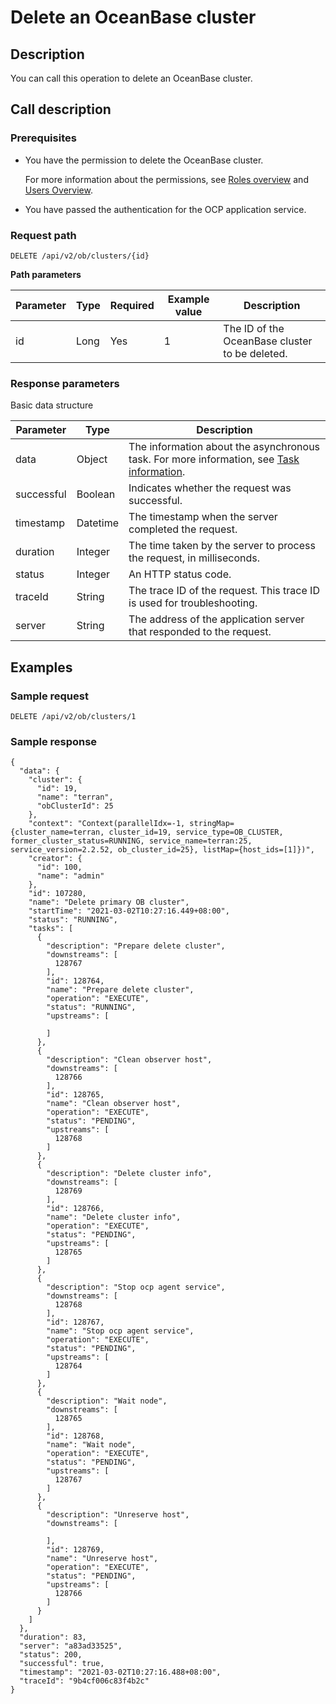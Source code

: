 Delete an OceanBase cluster
================================================

Description
--------------------------------

You can call this operation to delete an OceanBase cluster.

Call description
-------------------------------------

### Prerequisites

* You have the permission to delete the OceanBase cluster.

  For more information about the permissions, see [Roles overview](../../../1600.system-management-features/200.manage-users/200.manage-a-role/100.roles-overview.md) and [Users Overview](../../../1600.system-management-features/200.manage-users/100.manage-a-user/100.users-overview.md).
  
* You have passed the authentication for the OCP application service.

### Request path

`DELETE /api/v2/ob/clusters/{id}`

**Path parameters**

| Parameter | Type | Required | Example value |                  Description                   |
|-----------|------|----------|---------------|------------------------------------------------|
| id        | Long | Yes      | 1             | The ID of the OceanBase cluster to be deleted. |

### Response parameters

Basic data structure

| Parameter  |   Type   |                                                               Description                                                               |
|------------|----------|-----------------------------------------------------------------------------------------------------------------------------------------|
| data       | Object   | The information about the asynchronous task. For more information, see [Task information](../400.task-return-structure.md). |
| successful | Boolean  | Indicates whether the request was successful.                                                                                           |
| timestamp  | Datetime | The timestamp when the server completed the request.                                                                                    |
| duration   | Integer  | The time taken by the server to process the request, in milliseconds.                                                                   |
| status     | Integer  | An HTTP status code.                                                                                                                    |
| traceId    | String   | The trace ID of the request. This trace ID is used for troubleshooting.                                                                 |
| server     | String   | The address of the application server that responded to the request.                                                                    |

Examples
-----------------------------

### Sample request

`DELETE /api/v2/ob/clusters/1`

### Sample response

```unknow
{
  "data": {
    "cluster": {
      "id": 19,
      "name": "terran",
      "obClusterId": 25
    },
    "context": "Context(parallelIdx=-1, stringMap={cluster_name=terran, cluster_id=19, service_type=OB_CLUSTER, former_cluster_status=RUNNING, service_name=terran:25, service_version=2.2.52, ob_cluster_id=25}, listMap={host_ids=[1]})",
    "creator": {
      "id": 100,
      "name": "admin"
    },
    "id": 107280,
    "name": "Delete primary OB cluster",
    "startTime": "2021-03-02T10:27:16.449+08:00",
    "status": "RUNNING",
    "tasks": [
      {
        "description": "Prepare delete cluster",
        "downstreams": [
          128767
        ],
        "id": 128764,
        "name": "Prepare delete cluster",
        "operation": "EXECUTE",
        "status": "RUNNING",
        "upstreams": [
          
        ]
      },
      {
        "description": "Clean observer host",
        "downstreams": [
          128766
        ],
        "id": 128765,
        "name": "Clean observer host",
        "operation": "EXECUTE",
        "status": "PENDING",
        "upstreams": [
          128768
        ]
      },
      {
        "description": "Delete cluster info",
        "downstreams": [
          128769
        ],
        "id": 128766,
        "name": "Delete cluster info",
        "operation": "EXECUTE",
        "status": "PENDING",
        "upstreams": [
          128765
        ]
      },
      {
        "description": "Stop ocp agent service",
        "downstreams": [
          128768
        ],
        "id": 128767,
        "name": "Stop ocp agent service",
        "operation": "EXECUTE",
        "status": "PENDING",
        "upstreams": [
          128764
        ]
      },
      {
        "description": "Wait node",
        "downstreams": [
          128765
        ],
        "id": 128768,
        "name": "Wait node",
        "operation": "EXECUTE",
        "status": "PENDING",
        "upstreams": [
          128767
        ]
      },
      {
        "description": "Unreserve host",
        "downstreams": [
          
        ],
        "id": 128769,
        "name": "Unreserve host",
        "operation": "EXECUTE",
        "status": "PENDING",
        "upstreams": [
          128766
        ]
      }
    ]
  },
  "duration": 83,
  "server": "a83ad33525",
  "status": 200,
  "successful": true,
  "timestamp": "2021-03-02T10:27:16.488+08:00",
  "traceId": "9b4cf006c83f4b2c"
}
```
